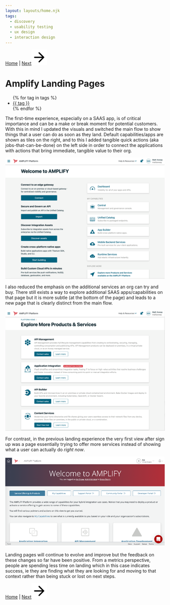 ```yaml
---
layout: layouts/home.njk
tags:
  - discovery
  - usability testing
  - ux design
  - interaction design 
---
```


<!-- <a href="/" class="arrows">
HOME</a> / -->

<div class="bottom-arrows"><a href="/">Home</a> | <a href="/openbanking">Next<img class="bottom" src="/img/arrow-right.svg"></a></div>

# Amplify Landing Pages


<!-- <div class="bubbles">
<span class="badgeli">
                  Research & Discovery
                </span> 
                <span class="badgeli">
                  Usability studies
                </span> 
                   <span class="badgeli">
                  UX Design
                </span> 
                                </span> 
                   <span class="badgeli">
                  Interaction design
                </span> 
</div> -->

<ul class="horizontal-list">
{% for tag in tags %}
  <li><a href="/tags/{{ tag }}">{{ tag }}</a></li>
{% endfor %}
</ul>


<!-- **New look** -->

The first-time experience, especially on a SAAS app, is of critical importance and can be a make or break moment for potential customers. With this in mind I updated the visuals and switched the main flow to show things that a user can do as soon as they land. Default capabilities/apps are shown as tiles on the right, and to this I added tangible quick actions (aka jobs-that-can-be-done) on the left side in order to connect the applications with actions that bring immediate, tangible value to their org.

![updated landing pages](/img/welcome1.png)

I also reduced the emphasis on the additional services an org can try and buy. There still exists a way to explore additional SAAS apps/capabilities on that page but it is more subtle (at the bottom of the page) and leads to a new page that is clearly distinct from the main flow.

![updated landing pages](/img/welcome2.png#bordered)

For contrast, in the previous landing experience the very first view after sign up was a page essentially trying to offer more services instead of showing what a user can actually do *right now*.

![updated landing pages](/img/previous-lp.png#bordered)

Landing pages will continue to evolve and improve but the feedback on these changes so far have been positive. From a metrics perspective, people are spending less time on landing which in this case indicates success, ie they are finding what they are looking for and moving to that context rather than being stuck or lost on next steps.

<div class="bottom-arrows"><a href="/">Home</a> | <a href="/openbanking">Next<img class="bottom" src="/img/arrow-right.svg"></a></div>